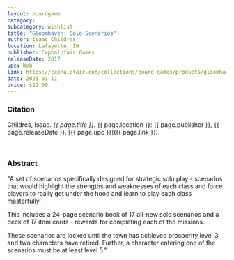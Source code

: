 ```yaml
---
layout: boardgame
category:
subcategory: wishlist
title: "Gloomhaven: Solo Scenarios"
author: Isaac Childres
location: Lafayette, IN
publisher: Cephalofair Games
releaseDate: 2017
upc: Web
link: https://cephalofair.com/collections/board-games/products/gloomhaven-2nd-edition-solo-scenarios
date: 2025-01-11
price: $22.00
---
```


### Citation

Childres, Isaac. *{{ page.title }}.* {{ page.location }}: {{ page.publisher }}, {{ page.releaseDate }}. [{{ page.upc }}]({{ page.link }}).

<br>


### Abstract

"A set of scenarios specifically designed for strategic solo play - scenarios that would highlight the strengths and weaknesses of each class and force players to really get under the hood and learn to play each class masterfully.

This includes a 24-page scenario book of 17 all-new solo scenarios and a deck of 17 item cards - rewards for completing each of the missions.

These scenarios are locked until the town has achieved prosperity level 3 and two characters have retired. Further, a character entering one of the scenarios must be at least level 5."
